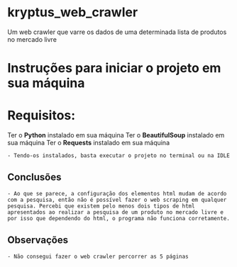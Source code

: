 # kryptus_web_crawler
Um web crawler que varre os dados de uma determinada lista de produtos no mercado livre

# Instruções para iniciar o projeto em sua máquina

# Requisitos: 
Ter o **Python** instalado em sua máquina
Ter o **BeautifulSoup** instalado em sua máquina
Ter o **Requests** instalado em sua máquina

    - Tendo-os instalados, basta executar o projeto no terminal ou na IDLE

## Conclusões 
    - Ao que se parece, a configuração dos elementos html mudam de acordo com a pesquisa, então não é possível fazer o web scraping em qualquer pesquisa. Percebi que existem pelo menos dois tipos de html apresentados ao realizar a pesquisa de um produto no mercado livre e por isso que dependendo do html, o programa não funciona corretamente. 

## Observações
    - Não consegui fazer o web crawler percorrer as 5 páginas


